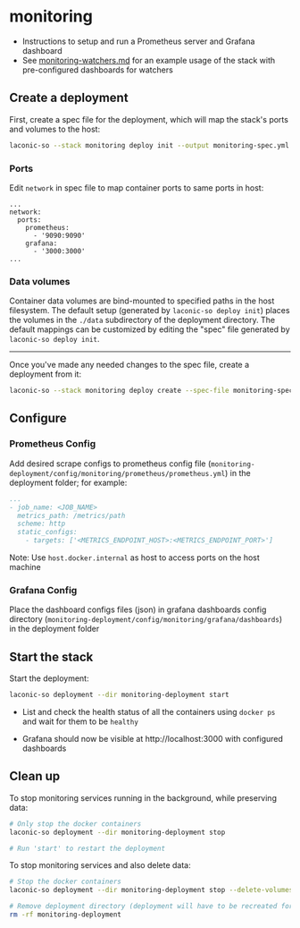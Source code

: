 # monitoring

* Instructions to setup and run a Prometheus server and Grafana dashboard
* See [monitoring-watchers.md](./monitoring-watchers.md) for an example usage of the stack with pre-configured dashboards for watchers

## Create a deployment

First, create a spec file for the deployment, which will map the stack's ports and volumes to the host:

```bash
laconic-so --stack monitoring deploy init --output monitoring-spec.yml
```

### Ports

Edit `network` in spec file to map container ports to same ports in host:

```
...
network:
  ports:
    prometheus:
      - '9090:9090'
    grafana:
      - '3000:3000'
...
```

### Data volumes

Container data volumes are bind-mounted to specified paths in the host filesystem.
The default setup (generated by `laconic-so deploy init`) places the volumes in the `./data` subdirectory of the deployment directory. The default mappings can be customized by editing the "spec" file generated by `laconic-so deploy init`.

---

Once you've made any needed changes to the spec file, create a deployment from it:

```bash
laconic-so --stack monitoring deploy create --spec-file monitoring-spec.yml --deployment-dir monitoring-deployment
```

## Configure

### Prometheus Config

Add desired scrape configs to prometheus config file (`monitoring-deployment/config/monitoring/prometheus/prometheus.yml`) in the deployment folder; for example:

  ```yml
  ...
  - job_name: <JOB_NAME>
    metrics_path: /metrics/path
    scheme: http
    static_configs:
      - targets: ['<METRICS_ENDPOINT_HOST>:<METRICS_ENDPOINT_PORT>']
  ```

Note: Use `host.docker.internal` as host to access ports on the host machine

### Grafana Config

Place the dashboard configs files (json) in grafana dashboards config directory (`monitoring-deployment/config/monitoring/grafana/dashboards`) in the deployment folder

## Start the stack

Start the deployment:

```bash
laconic-so deployment --dir monitoring-deployment start
```

* List and check the health status of all the containers using `docker ps` and wait for them to be `healthy`

* Grafana should now be visible at http://localhost:3000 with configured dashboards

## Clean up

To stop monitoring services running in the background, while preserving data:

```bash
# Only stop the docker containers
laconic-so deployment --dir monitoring-deployment stop

# Run 'start' to restart the deployment
```

To stop monitoring services and also delete data:

```bash
# Stop the docker containers
laconic-so deployment --dir monitoring-deployment stop --delete-volumes

# Remove deployment directory (deployment will have to be recreated for a re-run)
rm -rf monitoring-deployment
```
